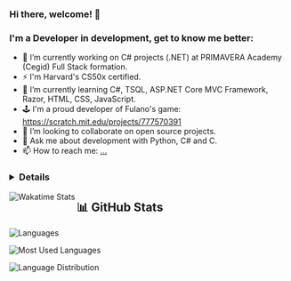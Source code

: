 ### Hi there, welcome! 👋
### I'm a Developer in development, get to know me better:

- 🔭 I’m currently working on C# projects (.NET) at PRIMAVERA Academy (Cegid) Full Stack formation. 
- ⚡ I'm Harvard's CS50x certified.
- 🌱 I’m currently learning C#, TSQL, ASP.NET Core MVC Framework, Razor, HTML, CSS, JavaScript.
- 🕹️ I'm a proud developer of Fulano's game: https://scratch.mit.edu/projects/777570391
- 👯 I’m looking to collaborate on open source projects.
- 💬 Ask me about development with Python, C# and C.
- 📫 How to reach me: [...](https://www.linkedin.com/in/claudiasouza1812)


### <details>

<img align="left" alt="Wakatime Stats" src="https://github-readme-stats-claudiasouza1812.vercel.app/api/wakatime?username=ClaudiaSouza1812&layout=compact&custom_title=%E2%9A%A1%20WakaTime%20Stats%20Since%20May%202024&card_width=490px&hide_border=true&display_format=percent" /> 


## 📊 GitHub Stats

<!-- This one tends to be most accurate -->
![Languages](https://github-profile-summary-cards.vercel.app/api/cards/repos-per-language?username=ClaudiaSouza1812&theme=github_dark&include_all_commits=true&count_private=true&show_percentage=true)

<!-- Try this alternative that often shows better stats -->
![Most Used Languages](https://github-profile-summary-cards.vercel.app/api/cards/most-commit-language?username=ClaudiaSouza1812&theme=github_dark&include_all_commits=true&count_private=true)

<!-- For the donut chart, add show_percentage=true -->
![Language Distribution](https://github-profile-summary-cards.vercel.app/api/cards/repos-per-language?username=ClaudiaSouza1812&theme=github_dark&include_all_commits=true&count_private=true&show_percentage=true)


<!--
![Readme Card](https://github-readme-stats-claudia-simone-de-souzas-projects.vercel.app/api/pin/?username=ClaudiaSouza1812)

![Gist Card](https://github-readme-stats-claudia-simone-de-souzas-projects.vercel.app/api/gist?id=bbfce31e0217a3689c8d961a356cb10d)

[![Harlok's WakaTime stats since May 2023](https://github-readme-stats-claudia-simone-de-souzas-projects.vercel.app/api/wakatime?username=ClaudiaSouza1812&layout=compact) 
-->

</details>


